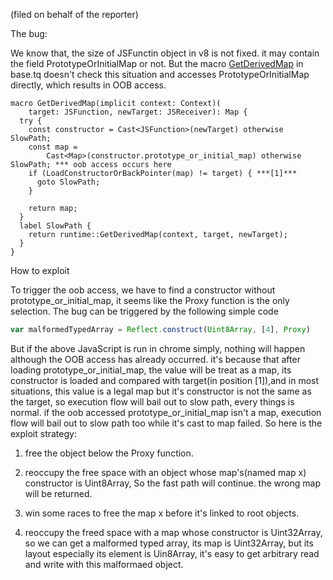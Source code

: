 (filed on behalf of the reporter)

The bug:

We know that, the size of JSFunctin object in v8 is not fixed. it may contain the field PrototypeOrInitialMap or not. But the macro [GetDerivedMap](https://cs.chromium.org/chromium/src/v8/src/builtins/base.tq?rcl=568f3984d3ead0863deb3e84eec4c0ccd33a4936&l=372) in base.tq doesn't check this situation and accesses PrototypeOrInitialMap directly, which results in OOB access.

```tq
macro GetDerivedMap(implicit context: Context)(
    target: JSFunction, newTarget: JSReceiver): Map {
  try {
    const constructor = Cast<JSFunction>(newTarget) otherwise SlowPath;
    const map =
        Cast<Map>(constructor.prototype_or_initial_map) otherwise SlowPath; *** oob access occurs here
    if (LoadConstructorOrBackPointer(map) != target) { ***[1]***
      goto SlowPath;
    }

    return map;
  }
  label SlowPath {
    return runtime::GetDerivedMap(context, target, newTarget);
  }
}
```

How to exploit

To trigger the oob access, we have to find a constructor without prototype_or_initial_map, it seems like the Proxy function is the only selection. The bug can be triggered by the following simple code

```JavaScript
var malformedTypedArray = Reflect.construct(Uint8Array, [4], Proxy)
```

But if the above JavaScript is run in chrome simply, nothing will happen although the OOB access has already occurred. it's because that after loading prototype_or_initial_map, the value will be treat as a map, its constructor is loaded and compared with target(in position [1]),and in most situations, this value is a legal map but it's constructor is not the same as the target, so execution flow will bail out to slow path, every things is normal. if the oob accessed prototype_or_initial_map isn't a map, execution flow will bail out to slow path too while it's cast to map failed.
So here is the exploit strategy:

1. free the object below the Proxy function.

2. reoccupy the free space with an object whose map's(named map x) constructor is Uint8Array, So the fast path will continue. the wrong map will be returned.

3. win some races to free the map x before it's linked to root objects.

4. reoccupy the freed space with a map whose constructor is Uint32Array, so we can get a malformed typed array, its map is Uint32Array, but its layout especially its element is Uin8Array, it's easy to get arbitrary read and write with this malformaed object.

